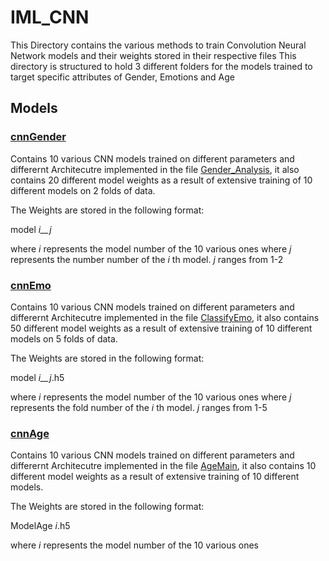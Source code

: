 # IML_CNN

This Directory contains the various methods to train Convolution Neural Network models and their weights stored in their respective files
This directory is structured to hold 3 different folders for the models trained to target specific attributes of Gender, Emotions and Age

## Models

### [cnnGender](https://drive.google.com/drive/folders/1NNoNN2kkXtEvrYv0Pf8gWdBw6Ej_EjoN)
Contains 10 various CNN models trained on different parameters and differernt Architecutre implemented in the file [Gender_Analysis](https://colab.research.google.com/drive/12K91YeH0N7NYk4sFxdVfOS1IzjAhjO12), it also contains 20 different model weights as a result of extensive training of 10 different models on 2 folds of data.


The Weights are stored in the following format:

model _i__j_ 

where _i_ represents the model number of the 10 various ones
where _j_ represents the number number of the _i_ th model.  _j_ ranges from 1-2 

### [cnnEmo](https://drive.google.com/drive/folders/1qBXOaSn4MG-fUJRXoFj1JRx7ydlhH5Vg)
Contains 10 various CNN models trained on different parameters and differernt Architecutre implemented in the file [ClassifyEmo](https://colab.research.google.com/drive/1FAjjuVOQQ0nMAADh2JxzIQhHkufhXgs2), it also contains 50 different model weights as a result of extensive training of 10 different models on 5 folds of data.

The Weights are stored in the following format:

model _i__j_.h5 

where _i_ represents the model number of the 10 various ones
where _j_ represents the fold number of the _i_ th model. _j_ ranges from 1-5 

### [cnnAge](https://drive.google.com/drive/folders/1Ih5R9pCIPm26U1ZmoJ9MVU4Xf2sZV3fu)
Contains 10 various CNN models trained on different parameters and differernt Architecutre implemented in the file [AgeMain](https://colab.research.google.com/drive/1JtJzP8_UeJtT6EOMmqePHmgguFzzf5Fo), it also contains 10 different model weights as a result of extensive training of 10 different models.

The Weights are stored in the following format:

ModelAge _i_.h5

where _i_ represents the model number of the 10 various ones

